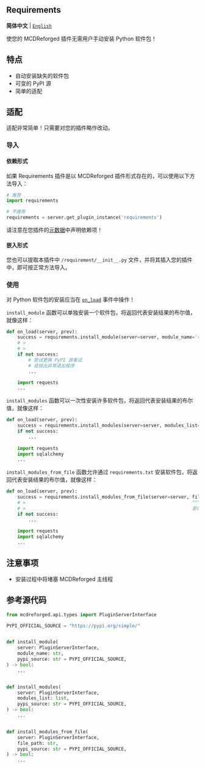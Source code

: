 Requirements
--------

**简体中文** | [`English`](README.md)

使您的 MCDReforged 插件无需用户手动安装 Python 软件包！

## 特点

  - 自动安装缺失的软件包
  - 可变的 PyPI 源
  - 简单的适配

## 适配

适配非常简单！只需要对您的插件略作改动。

### 导入

#### 依赖形式

如果 Requirements 插件是以 MCDReforged 插件形式存在的，可以使用以下方法导入：

```python
# 推荐
import requirements

# 不推荐
requirements = server.get_plugin_instance('requirements')
```

请注意在您插件的[元数据](https://docs.mcdreforged.com/zh-cn/latest/plugin_dev/metadata.html)中声明依赖项！

#### 嵌入形式

您也可以提取本插件中 `/requirement/__init__.py` 文件，并将其插入您的插件中，即可按正常方法导入。

### 使用

对 Python 软件包的安装应当在 [`on_load`](https://docs.mcdreforged.com/zh-cn/latest/plugin_dev/event.html#plugin-loaded) 事件中操作！

`install_module` 函数可以单独安装一个软件包，将返回代表安装结果的布尔值，就像这样：

```python
def on_load(server, prev):
    success = requirements.install_module(server=server, module_name='requests', pypi_source=requirements.PYPI_OFFICIAL_SOURCE)
    # >                                                                          ^^^^^^^^^^^^^^^^^^^^^^^^^^^^^^^^^^^^^^^^^^^^^^
    # >                                                                          这一部分不是必须的，因为存在与本示例相同的默认值。此处演示如何自定义 PyPI 源。
    if not success:
        # 尝试更换 PyPI 源重试
        # 或抛出异常退出程序
        ...

    import requests
    ...
```

`install_modules` 函数可以一次性安装许多软件包，将返回代表安装结果的布尔值，就像这样：

```python
def on_load(server, prev):
    success = requirements.install_modules(server=server, modules_list=['requests', 'sqlalchemy'])
    if not success:
        ...
    
    import requests
    import sqlalchemy
    ...
```

`install_modules_from_file` 函数允许通过 `requirements.txt` 安装软件包，将返回代表安装结果的布尔值，就像这样：

```python
def on_load(server, prev):
    success = requirements.install_modules_from_file(server=server, file_path='https://raw.githubusercontent.com/MCDReforged/MCDR-bot/master/requirements.txt')
    # >                                                             ^^^^^^^^^^^^^^^^^^^^^^^^^^^^^^^^^^^^^^^^^^^^^^^^^^^^^^^^^^^^^^^^^^^^^^^^^^^^^^^^^^^^^^^^^^^
    # >                                                             是的，可以直接通过网络安装。您也可以使用本地文件，但需要确保路径是正确的，当心相对路径！
    if not success:
        ...
    
    import requests
    import sqlalchemy
    ...
```

## 注意事项

 - 安装过程中将堵塞 MCDReforged 主线程

## 参考源代码

```python
from mcdreforged.api.types import PluginServerInterface

PYPI_OFFICIAL_SOURCE = "https://pypi.org/simple/"


def install_module(
    server: PluginServerInterface,
    module_name: str,
    pypi_source: str = PYPI_OFFICIAL_SOURCE,
) -> bool:
    ...


def install_modules(
    server: PluginServerInterface,
    modules_list: list,
    pypi_source: str = PYPI_OFFICIAL_SOURCE,
) -> bool:
    ...


def install_modules_from_file(
    server: PluginServerInterface,
    file_path: str,
    pypi_source: str = PYPI_OFFICIAL_SOURCE,
) -> bool:
    ...
```